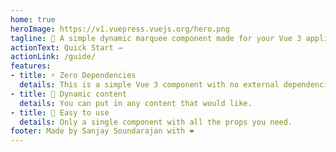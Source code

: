 ```yaml
---
home: true
heroImage: https://v1.vuepress.vuejs.org/hero.png
tagline: 🌟 A simple dynamic marquee component made for your Vue 3 applications
actionText: Quick Start →
actionLink: /guide/
features:
- title: ⚡ Zero Dependencies
  details: This is a simple Vue 3 component with no external dependencies. All the styling is done with pure CSS. 
- title: 🌠 Dynamic content
  details: You can put in any content that would like.
- title: 🙌 Easy to use
  details: Only a single component with all the props you need.
footer: Made by Sanjay Soundarajan with ❤️
---
```

